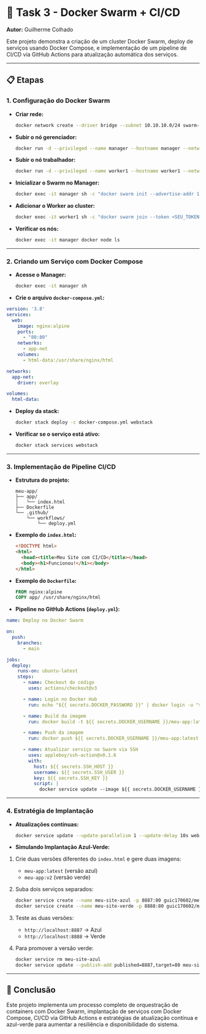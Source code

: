 # 🚀 Task 3 - Docker Swarm + CI/CD  
**Autor:** Guilherme Colhado

Este projeto demonstra a criação de um cluster Docker Swarm, deploy de serviços usando Docker Compose, e implementação de um pipeline de CI/CD via GitHub Actions para atualização automática dos serviços.

---

## 📋 Etapas

### 1. Configuração do Docker Swarm

- **Criar rede:**
  ```bash
  docker network create --driver bridge --subnet 10.10.10.0/24 swarm-net
  ```

- **Subir o nó gerenciador:**
  ```bash
  docker run -d --privileged --name manager --hostname manager --network swarm-net --ip 10.10.10.10 docker:dind
  ```

- **Subir o nó trabalhador:**
  ```bash
  docker run -d --privileged --name worker1 --hostname worker1 --network swarm-net --ip 10.10.10.11 docker:dind
  ```

- **Inicializar o Swarm no Manager:**
  ```bash
  docker exec -it manager sh -c "docker swarm init --advertise-addr 10.10.10.10"
  ```

- **Adicionar o Worker ao cluster:**
  ```bash
  docker exec -it worker1 sh -c "docker swarm join --token <SEU_TOKEN> 10.10.10.10:2377"
  ```

- **Verificar os nós:**
  ```bash
  docker exec -it manager docker node ls
  ```

---

### 2. Criando um Serviço com Docker Compose

- **Acesse o Manager:**
  ```bash
  docker exec -it manager sh
  ```

- **Crie o arquivo `docker-compose.yml`:**

```yaml
version: '3.8'
services:
  web:
    image: nginx:alpine
    ports:
      - "80:80"
    networks:
      - app-net
    volumes:
      - html-data:/usr/share/nginx/html

networks:
  app-net:
    driver: overlay

volumes:
  html-data:
```

- **Deploy da stack:**
  ```bash
  docker stack deploy -c docker-compose.yml webstack
  ```

- **Verificar se o serviço está ativo:**
  ```bash
  docker stack services webstack
  ```

---

### 3. Implementação de Pipeline CI/CD

- **Estrutura do projeto:**
  ```
  meu-app/
  ├── app/
  │   └── index.html
  ├── Dockerfile
  └── .github/
      └── workflows/
          └── deploy.yml
  ```

- **Exemplo do `index.html`:**
  ```html
  <!DOCTYPE html>
  <html>
    <head><title>Meu Site com CI/CD</title></head>
    <body><h1>Funcionou!</h1></body>
  </html>
  ```

- **Exemplo do `Dockerfile`:**
  ```Dockerfile
  FROM nginx:alpine
  COPY app/ /usr/share/nginx/html
  ```

- **Pipeline no GitHub Actions (`deploy.yml`):**

```yaml
name: Deploy no Docker Swarm

on:
  push:
    branches:
      - main

jobs:
  deploy:
    runs-on: ubuntu-latest
    steps:
      - name: Checkout do código
        uses: actions/checkout@v3

      - name: Login no Docker Hub
        run: echo "${{ secrets.DOCKER_PASSWORD }}" | docker login -u "${{ secrets.DOCKER_USERNAME }}" --password-stdin

      - name: Build da imagem
        run: docker build -t ${{ secrets.DOCKER_USERNAME }}/meu-app:latest .

      - name: Push da imagem
        run: docker push ${{ secrets.DOCKER_USERNAME }}/meu-app:latest

      - name: Atualizar serviço no Swarm via SSH
        uses: appleboy/ssh-action@v0.1.6
        with:
          host: ${{ secrets.SSH_HOST }}
          username: ${{ secrets.SSH_USER }}
          key: ${{ secrets.SSH_KEY }}
          script: |
            docker service update --image ${{ secrets.DOCKER_USERNAME }}/meu-app:latest webstack_web
```

---

### 4. Estratégia de Implantação

- **Atualizações contínuas:**
  ```bash
  docker service update --update-parallelism 1 --update-delay 10s webstack_web
  ```

- **Simulando Implantação Azul-Verde:**

1. Crie duas versões diferentes do `index.html` e gere duas imagens:
   - `meu-app:latest` (versão azul)
   - `meu-app:v2` (versão verde)

2. Suba dois serviços separados:
   ```bash
   docker service create --name meu-site-azul -p 8887:80 guic170602/meu-app:latest
   docker service create --name meu-site-verde -p 8888:80 guic170602/meu-app:v2
   ```

3. Teste as duas versões:
   - `http://localhost:8887` → Azul
   - `http://localhost:8888` → Verde

4. Para promover a versão verde:
   ```bash
   docker service rm meu-site-azul
   docker service update --publish-add published=8887,target=80 meu-site-verde
   ```

---

## 📄 Conclusão

Este projeto implementa um processo completo de orquestração de containers com Docker Swarm, implantação de serviços com Docker Compose, CI/CD via GitHub Actions e estratégias de atualização contínua e azul-verde para aumentar a resiliência e disponibilidade do sistema.